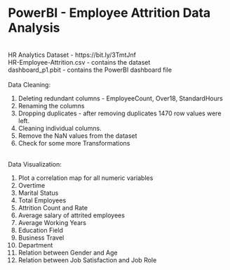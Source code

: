 # PowerBI - Employee Attrition Data Analysis
<br>
HR Analytics Dataset - https://bit.ly/3TmtJnf
<br>
HR-Employee-Attrition.csv - contains the dataset 
<br>
dashboard_p1.pbit - contains the PowerBI dashboard file 
<br>
<br>
Data Cleaning:
<ol>
<li>Deleting redundant columns - EmployeeCount, Over18, StandardHours</li>
<li>Renaming the columns</li>
<li>Dropping duplicates - after removing duplicates 1470 row values were left.</li>
<li>Cleaning individual columns.</li>
<li>Remove the NaN values from the dataset</li>
<li>Check for some more Transformations</li>
</ol>
<br>
Data Visualization:
<ol>
<li>Plot a correlation map for all numeric variables</li>
<li>Overtime</li>
<li>Marital Status</li>
<li>Total Employees</li>
<li>Attrition Count and Rate</li>
<li>Average salary of attrited employees</li>
<li>Average Working Years</li>
<li>Education Field</li>
<li>Business Travel</li>
<li>Department</li>
<li>Relation between Gender and Age</li>
<li>Relation between Job Satisfaction and Job Role</li>
</ol>
